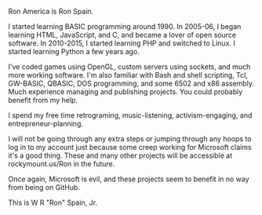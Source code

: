 Ron America is Ron Spain.

I started learning BASIC programming around 1990.
In 2005-06, I began learning HTML, JavaScript, and C, and became a lover of open source software.
In 2010-2015, I started learning PHP and switched to Linux.
I started learning Python a few years ago.

I've coded games using OpenGL, custom servers using sockets, and much more working software.
I'm also familiar with Bash and shell scripting, Tcl, GW-BASIC, QBASIC, DOS programming, and some 6502 and x86 assembly.
Much experience managing and publishing projects. You could probably benefit from my help.

I spend my free time retrograming, music-listening, activism-engaging, and entrepreneur-planning.

I will not be going through any extra steps or jumping through any hoops to log in to my account just because some creep working for Microsoft claims it's a good thing. These and many other projects will be accessible at rockymount.us/Ron in the future.

Once again, Microsoft is evil, and these projects seem to benefit in no way from being on GitHub.

This is W R "Ron" Spain, Jr.
